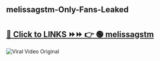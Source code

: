 
 ## melissagstm-Only-Fans-Leaked

# <h2><a href="https://clipsfans.com/melissagstm&ref=git">🔗 Click to LINKS ⏩⏩ 👉 🟢 melissagstm </a></h2>

<a href="https://clipsfans.com/melissagstm&ref=git" rel="nofollow" data-target="animated-image.originalLink"><img src="https://i.ibb.co.com/xMMVF88/686577567.gif" alt="Viral Video Original" style="max-width: 100%; display: inline-block;" data-target="animated-image.originalImage"></a>

